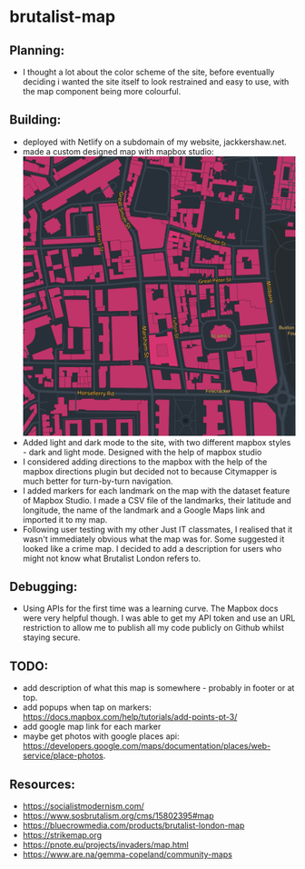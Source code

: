# brutalist-map

## Planning:

- I thought a lot about the color scheme of the site, before eventually deciding i wanted the site itself to look restrained and easy to use, with the map component being more colourful.

## Building:

- deployed with Netlify on a subdomain of my website, jackkershaw.net.
- made a custom designed map with mapbox studio:
  ![A screenshot of the map with pink for buildings, dark blue as base and yellow for landmarks and road labels](image.png)
- Added light and dark mode to the site, with two different mapbox styles - dark and light mode. Designed with the help of mapbox studio
- I considered adding directions to the mapbox with the help of the mapbox directions plugin but decided not to because Citymapper is much better for turn-by-turn navigation.
- I added markers for each landmark on the map with the dataset feature of Mapbox Studio. I made a CSV file of the landmarks, their latitude and longitude, the name of the landmark and a Google Maps link and imported it to my map.
- Following user testing with my other Just IT classmates, I realised that it wasn't immediately obvious what the map was for. Some suggested it looked like a crime map. I decided to add a description for users who might not know what Brutalist London refers to.

## Debugging:

- Using APIs for the first time was a learning curve. The Mapbox docs were very helpful though. I was able to get my API token and use an URL restriction to allow me to publish all my code publicly on Github whilst staying secure.

## TODO:

- add description of what this map is somewhere - probably in footer or at top.
- add popups when tap on markers: https://docs.mapbox.com/help/tutorials/add-points-pt-3/
- add google map link for each marker
- maybe get photos with google places api: https://developers.google.com/maps/documentation/places/web-service/place-photos.

## Resources:

- https://socialistmodernism.com/
- https://www.sosbrutalism.org/cms/15802395#map
- https://bluecrowmedia.com/products/brutalist-london-map
- https://strikemap.org
- https://pnote.eu/projects/invaders/map.html
- https://www.are.na/gemma-copeland/community-maps
